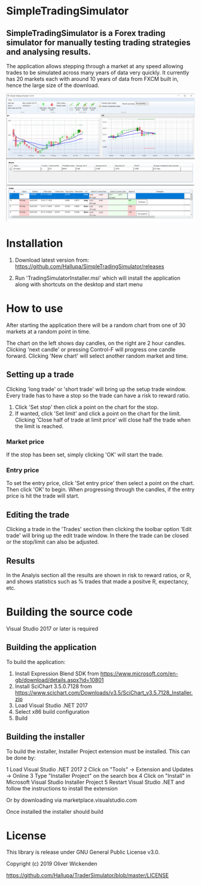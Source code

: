 # SimpleTradingSimulator
## SimpleTradingSimulator is a Forex trading simulator for manually testing trading strategies and analysing results.
The application allows stepping through a market at any speed allowing trades to be simulated across many years of data very quickly.
It currently has 20 markets each with around 10 years of data from FXCM built in, hence the large size of the download.

![Screenshot](https://github.com/Hallupa/SimpleTradingSimulator/blob/master/Docs/Images/Screenshot.png)

# Installation
1. Download latest version from:
https://github.com/Hallupa/SimpleTradingSimulator/releases

2. Run 'TradingSimulatorInstaller.msi' which will install the application along with shortcuts on the desktop and start menu

# How to use
After starting the application there will be a random chart from one of 30 markets at a random point in time.

The chart on the left shows day candles, on the right are 2 hour candles.
Clicking 'next candle' or pressing Control-F will progress one candle forward.
Clicking 'New chart' will select another random market and time.

## Setting up a trade
Clicking 'long trade' or 'short trade' will bring up the setup trade window.
Every trade has to have a stop so the trade can have a risk to reward ratio.
1. Click 'Set stop' then click a point on the chart for the stop.
2. If wanted, click 'Set limit' and click a point on the chart for the limit. Clicking 'Close half of trade at limit price' will close half the trade when the limit is reached.

### Market price
If the stop has been set, simply clicking 'OK' will start the trade.
### Entry price
To set the entry price, click 'Set entry price' then select a point on the chart.
Then click 'OK' to begin. When progressing through the candles, if the entry price is hit the trade will start.

## Editing the trade
Clicking a trade in the 'Trades' section then clicking the toolbar option 'Edit trade' will bring up the edit trade window.
In there the trade can be closed or the stop/limit can also be adjusted.

## Results
In the Analyis section all the results are shown in risk to reward ratios, or R, and shows statistics such as % trades that made a positve R, expectancy, etc.

# Building the source code
Visual Studio 2017 or later is required

## Building the application
To build the application:

1. Install Expression Blend SDK from https://www.microsoft.com/en-gb/download/details.aspx?id=10801
2. Install SciChart 3.5.0.7128 from https://www.scichart.com/Downloads/v3.5/SciChart_v3.5.7128_Installer.zip
3. Load Visual Studio .NET 2017
4. Select x86 build configuration
5. Build

## Building the installer
To build the installer, Installer Project extension must be installed. This can be done by:

1 Load Visual Studio .NET 2017
2 Click on "Tools" -> Extension and Updates -> Online
3 Type "Installer Project" on the search box
4 Click on "Install" in Microsoft Visual Studio Installer Project
5 Restart Visual Studio .NET and follow the instructions to install the extension

Or by downloading via marketplace.visualstudio.com

Once installed the installer should build

# License

This library is release under GNU General Public License v3.0.

Copyright (c) 2019 Oliver Wickenden

https://github.com/Hallupa/TraderSimulator/blob/master/LICENSE
